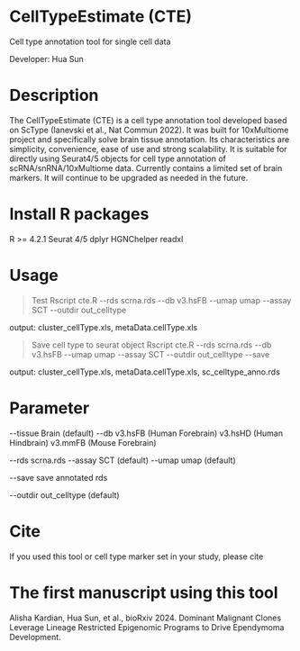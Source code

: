 # CellTypeEstimate (CTE)
Cell type annotation tool for single cell data

Developer: Hua Sun



Description
========================
The CellTypeEstimate (CTE) is a cell type annotation tool developed based on ScType (Ianevski et al., Nat Commun 2022). It was built for 10xMultiome project and specifically solve brain tissue annotation. Its characteristics are simplicity, convenience, ease of use and strong scalability. It is suitable for directly using Seurat4/5 objects for cell type annotation of scRNA/snRNA/10xMultiome data. Currently contains a limited set of brain markers. It will continue to be upgraded as needed in the future.



Install R packages
========================
R >= 4.2.1
Seurat 4/5
dplyr
HGNChelper
readxl



Usage
========================

> Test
Rscript cte.R --rds scrna.rds --db v3.hsFB --umap umap --assay SCT --outdir out_celltype

output: cluster_cellType.xls, metaData.cellType.xls


> Save cell type to seurat object
Rscript cte.R --rds scrna.rds --db v3.hsFB --umap umap --assay SCT --outdir out_celltype --save

output: cluster_cellType.xls, metaData.cellType.xls, sc_celltype_anno.rds



Parameter
========================

--tissue    Brain (default)
--db        v3.hsFB  (Human Forebrain)
			v3.hsHD  (Human Hindbrain)
			v3.mmFB  (Mouse Forebrain)

--rds       scrna.rds
--assay     SCT (default)
--umap      umap (default)

--save      save annotated rds

--outdir    out_celltype (default)



Cite
========================
If you used this tool or cell type marker set in your study, please cite 



The first manuscript using this tool
========================
Alisha Kardian, Hua Sun, et al., bioRxiv 2024. Dominant Malignant Clones Leverage Lineage Restricted Epigenomic Programs to Drive Ependymoma Development.


